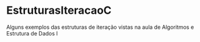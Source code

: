 # EstruturasIteracaoC


Alguns exemplos das estruturas de iteração vistas na aula de Algoritmos e Estrutura de Dados I
